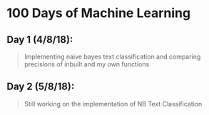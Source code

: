 # 100 Days of Machine Learning

## Day 1 (4/8/18): 
>Implementing naive bayes text classification and comparing precisions of inbuilt and my own functions
 
## Day 2 (5/8/18):
>Still working on the implementation of NB Text Classification
